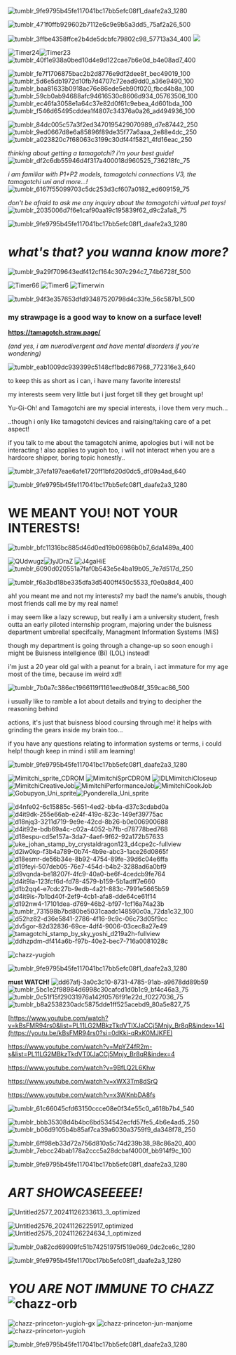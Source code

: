 ![tumblr_9fe9795b45fe117041bc17bb5efc08f1_daafe2a3_1280](https://github.com/user-attachments/assets/8d66ca4c-63ff-4cd5-804c-5ad2047a9f1d)

![tumblr_471f0ffb929602b7112e6c9e9b5a3dd5_75af2a26_500](https://github.com/user-attachments/assets/f7c7998f-24a0-4655-8ae2-0d14c05f863e)


![tumblr_3ffbe4358ffce2b4de5dcbfc79802c98_57713a34_400](https://github.com/user-attachments/assets/19df7619-db56-42f6-968d-6b424d46ff2e)
![](https://komarev.com/ghpvc/?username=tamagotchiuni)

![Timer24](https://github.com/user-attachments/assets/3055ede1-8e9f-4ad4-a406-8e78c25e8e5d)![Timer23](https://github.com/user-attachments/assets/98d33a8f-a489-4ace-9693-8abdb9111339) ![tumblr_40f1e938a0bed10d4e9d122cae7b6e0d_b4e08ad7_400](https://github.com/user-attachments/assets/23449fd1-6bb4-4495-9478-87dbfcc6a662)








![tumblr_fe7f1706875bac2b2d8776e9df2dee8f_bec49019_100](https://github.com/user-attachments/assets/016f87c2-7afe-4ea7-8bbe-6033165f289e)![tumblr_5d6e5db1972d10fb7d4707c72ead9dd0_a36e9490_100](https://github.com/user-attachments/assets/9b23b74e-19a3-4c7f-97dc-b38884c9bead)![tumblr_baa81633b0918ac76e86ede5eb90f020_fbcd4b8a_100](https://github.com/user-attachments/assets/dfe37db0-7da5-4564-a403-d9a3f383cb24)![tumblr_59cb0ab94688afc94616530c8606d934_05763506_100](https://github.com/user-attachments/assets/c6b63c49-6adc-4b65-97e0-8fbdf3ce3568)![tumblr_ec46fa3058e1a64c37e82d0f61c9ebea_4d601bda_100](https://github.com/user-attachments/assets/3c643436-b237-481a-8064-780e948cae65)![tumblr_f546d65495cddea1f4807c34376a0a26_ad494936_100](https://github.com/user-attachments/assets/3b2895cd-15c2-4111-821c-9c2c7b190e8d)






![tumblr_84dc005c57a3f2ed3470195429070989_d7e87442_250](https://github.com/user-attachments/assets/eac3c4fa-aef2-4738-9c08-cd1c25f9e74a)![tumblr_9ed0667d8e6a85896f89de35f77a6aaa_2e88e4dc_250](https://github.com/user-attachments/assets/f8cdf004-3380-406c-a85c-2f316a309545)![tumblr_a023820c7f68063c3199c30df44f5821_4fd16eac_250](https://github.com/user-attachments/assets/f7fd7e0a-f8a6-40cf-abc8-5ad8f5db10ae)





*thinking about getting a tamagotchi? i'm your best guide!* ![tumblr_df2c6db55946d4f317a400018d960525_736218fc_75](https://github.com/user-attachments/assets/8687dac2-090c-412d-9a63-0ee5388ab258)

*i am familiar with P1+P2 models, tamagotchi connections V3, the tamagotchi uni and more...!* ![tumblr_6167f55099703c5dc253d3cf607a0182_ed609159_75](https://github.com/user-attachments/assets/1e2296ab-5d5c-434c-b9bd-74abc08d7669)

*don't be afraid to ask me any inquiry about the tamagotchi virtual pet toys!* ![tumblr_2035006d7f6e1caf90aa19c195839f62_d9c2a1a8_75](https://github.com/user-attachments/assets/05ac8767-7579-43ba-a033-2ee86570ef90)

![tumblr_9fe9795b45fe117041bc17bb5efc08f1_daafe2a3_1280](https://github.com/user-attachments/assets/8d66ca4c-63ff-4cd5-804c-5ad2047a9f1d)

#   _*what's that? you wanna know more?*_ 
![tumblr_9a29f709643edf412cf164c307c294c7_74b6728f_500](https://github.com/user-attachments/assets/399d0f03-20d1-41bc-b865-d65e4150f526)









![Timer66](https://github.com/user-attachments/assets/148e7ff7-c8bb-4a0a-a5d1-66f63f29184b)   ![Timer6](https://github.com/user-attachments/assets/0f1b511d-c6eb-48b8-bad3-249b7079a87d) ![Timerwin](https://github.com/user-attachments/assets/0669d45c-6b77-4e54-bb74-d23c37a2cbe4)

![tumblr_94f3e357653dfd93487520798d4c33fe_56c587b1_500](https://github.com/user-attachments/assets/e5808a2c-45b6-4aa9-887f-e9a3979aa4f6)



### **my strawpage is a good way to know on a surface level!** 
**https://tamagotch.straw.page/**

*(and yes, i am nuerodivergent and have mental disorders if you're wondering)*

![tumblr_eab1009dc939399c5148cf1bdc867968_772316e3_640](https://github.com/user-attachments/assets/768ada6b-306c-4649-81ad-282a50330f44)

to keep this as short as i can, i have many favorite interests!

my interests seem very little but i just forget till they get brought up!

Yu-Gi-Oh! and Tamagotchi are my special interests, i love them very much...

..though i only like tamagotchi devices and raising/taking care of a pet aspect!

if you talk to me about the tamagotchi anime, apologies but i will not be interacting ! 
also applies to yugioh too, i will not interact when you are a hardcore shipper, boring topic honestly..


![tumblr_37efa197eae6afe1720ff1bfd20d0dc5_df09a4ad_640](https://github.com/user-attachments/assets/9e5c0be4-05eb-460b-a1e5-47712ad00c67)


![tumblr_9fe9795b45fe117041bc17bb5efc08f1_daafe2a3_1280](https://github.com/user-attachments/assets/32ba7714-47e5-4363-a37f-1195dc09ece1)

# WE MEANT YOU! NOT YOUR INTERESTS!

![tumblr_bfc11316bc885d46d0ed19b06986b0b7_6da1489a_400](https://github.com/user-attachments/assets/af6bd473-e179-495b-838c-470ba901d1f9)


![QUdwugz](https://github.com/user-attachments/assets/a7235d28-f1be-4172-91da-fa7ac6d6f35b)![lyJDraZ](https://github.com/user-attachments/assets/084afa6d-3862-490b-a6b5-4d3bb8b1d7f6)
![J4gaHiE](https://github.com/user-attachments/assets/d5f36eac-bc2f-46c2-a844-2ed81428dab0)![tumblr_6090d020551a7faf0b543e5e4ba19b05_7e7d517d_250](https://github.com/user-attachments/assets/07fd7c46-7684-4c49-81e5-1b04ef15a498)


![tumblr_f6a3bd18be335dfa3d5400ff450c5533_f0e0a8d4_400](https://github.com/user-attachments/assets/b739418f-7047-4d75-a0f5-24aef0f2fca6)



ah! you meant me and not my interests? my bad!
the name's anubis, though most friends call me by my real name!

i may seem like a lazy screwup, but really i am a university student, fresh outta an early piloted internship program, majoring under the buisness department umbrella! specifcally, Managment Information Systems (MiS) 

though my department is going through a change-up so soon enough i might be Buisness intellgience (Bi) (LOL) instead!

i'm just a 20 year old gal with a peanut for a brain, i act immature for my age most of the time, because im weird xd!!

![tumblr_7b0a7c386ec1966119f1161eed9e084f_359cac86_500](https://github.com/user-attachments/assets/ec1952ec-271e-47cd-8c41-15219f08fc48)

i usually like to ramble a lot about details and trying to decipher the reasoning behind

actions, it's just that buisness blood coursing through me! it helps with grinding the gears inside my brain too...

if you have any questions relating to information systems or terms, i could help! though keep in mind i still am learning!

![tumblr_9fe9795b45fe117041bc17bb5efc08f1_daafe2a3_1280](https://github.com/user-attachments/assets/32ba7714-47e5-4363-a37f-1195dc09ece1)

![Mimitchi_sprite_CDROM](https://github.com/user-attachments/assets/8125a496-7acd-4941-a46a-1d8e21c39f1f) ![MimitchiSprCDROM](https://github.com/user-attachments/assets/082948c4-1382-4064-898e-02a7a780ce25)   ![IDLMimitchiCloseup](https://github.com/user-attachments/assets/36ecad6e-7ccb-4d24-8021-258c41956a40) ![MimitchiCreativeJob](https://github.com/user-attachments/assets/d98f904e-6166-4d94-8d55-c92eb6ec69cc)![MimitchiPerformanceJob](https://github.com/user-attachments/assets/fe2c1a9d-08ab-4c88-a5db-7da0ba5d010a)![MimitchiCookJob](https://github.com/user-attachments/assets/9f6fce8b-9d89-45c8-9faa-5e518c322970)![Gobupyon_Uni_sprite](https://github.com/user-attachments/assets/ff4a2561-b825-4250-80a5-0359ffbe5b43)![Pyonderella_Uni_sprite](https://github.com/user-attachments/assets/0082b122-823b-4a9c-8c7c-6bc031ee197c)

![d4nfe02-6c15885c-5651-4ed2-bb4a-d37c3cdabd0a](https://github.com/user-attachments/assets/d13db137-dc1d-4c7f-bbdc-798271fb4029)
![d4it9dk-255e66ab-e24f-419c-823c-149ef39775ac](https://github.com/user-attachments/assets/663d2299-92c9-4393-bafc-89424b16faf0)
![d18njq3-3211d719-9e9e-42cd-8b26-b0e006900688](https://github.com/user-attachments/assets/7db754af-704d-44a7-ab3b-701df8e2938e)
![d4it92e-bdb69a4c-c02a-4052-b7fb-d78778bed768](https://github.com/user-attachments/assets/fa9a8bd7-6cca-478c-96e6-96184fc6dd26)
![d18espu-cd5e157a-3da7-4aef-9f62-92a172b57633](https://github.com/user-attachments/assets/16445171-2bea-499e-9ab6-d47bf297fce1)![uke_johan_stamp_by_crystaldragon123_d4cpe2c-fullview](https://github.com/user-attachments/assets/1eb885e0-fc7e-4690-8685-93c8d5ab2240)![d2iw0kp-f3b4a789-0b74-4b9e-abc3-1ace26d0865f](https://github.com/user-attachments/assets/2ce964f2-28ae-480f-9958-1f9aca906d96)![d18esmr-de56b34e-8b92-4754-89fe-39d6c04e6ffa](https://github.com/user-attachments/assets/03ef6bf6-98a1-4c9a-89b3-b0451384e8af)![d19feyi-507deb05-76e7-454d-b4b2-3288ad6a0bf9](https://github.com/user-attachments/assets/a3575a19-0751-483e-848f-b883a6330353)![d9vqnda-be18207f-4fc9-40a0-be6f-4cedcb9fe764](https://github.com/user-attachments/assets/a3bda44d-c246-4d8c-87a3-d26f3fd58678)![d4it9la-123fcf6d-fd78-4579-b159-5b1adff7e660](https://github.com/user-attachments/assets/66421925-be92-4f70-a196-694e355156d5)
![d1b2qq4-e7cdc27b-9edb-4a21-883c-7991e5665b59](https://github.com/user-attachments/assets/14cff023-690d-487b-be18-8cca243fc943)![d4it9is-7b1bd40f-2ef9-4cb1-afa8-dde64ce61f14](https://github.com/user-attachments/assets/321c024f-f3c0-400e-865f-600b877f83bd)
![d192nw4-17101dea-d769-46b2-bf97-1cf16a74a23b](https://github.com/user-attachments/assets/be069ba0-03c9-4ddf-a303-071df21d8eab)![tumblr_731598b7bd80be5031caadc148590c0a_72da1c32_100](https://github.com/user-attachments/assets/228db233-470d-4592-a19a-f7e4ed025a47)![d52hz82-d36e5841-2786-4f16-9c9c-06c73d05f9cc](https://github.com/user-attachments/assets/d93512e8-dee3-4385-a7b8-3640b0707d5d)![dv5gor-82d32836-69ce-4df4-9006-03cec8a27e49](https://github.com/user-attachments/assets/79c68944-dd7c-4946-8198-abcb9944a361)![tamagotchi_stamp_by_sky_yoshi_d219a2h-fullview](https://github.com/user-attachments/assets/3dbd6108-4d51-4cc3-bb81-d199078b2963)![ddhzpdm-df414a6b-f97b-40e2-bec7-716a0081028c](https://github.com/user-attachments/assets/308b9706-6ab5-459b-b6b4-cccfcb3ddf57)


![chazz-yugioh](https://github.com/user-attachments/assets/64ea6c1e-22d6-4a33-9248-6bc6e7c0d57b)

![tumblr_9fe9795b45fe117041bc17bb5efc08f1_daafe2a3_1280](https://github.com/user-attachments/assets/8fe1c5cd-5c55-4070-9683-acebd6d5f61f)



**must WATCH!**
![dd67afj-3a0c3c10-8731-4785-91ab-a9678dd89b59](https://github.com/user-attachments/assets/08866660-6cb4-4c07-b543-82407d82238b)
 ![tumblr_5bc1e2f98984d6998c30cafcd1d0b1c9_bf4c46a3_75](https://github.com/user-attachments/assets/ae33ebda-2bd9-42a8-9676-cc92fdfaeffc)![tumblr_0c51f15f29031976a142f0576f91e22d_f0227036_75](https://github.com/user-attachments/assets/ff1990fe-da2c-41a6-ae38-62b5f2e1503d)![tumblr_b8a2538230adc5875dde1ff525acebd9_80a5e827_75](https://github.com/user-attachments/assets/fe77bd4e-d44c-4fc6-8459-71e4e7ffa9c5)

[https://www.youtube.com/watch?v=kBsFMR94rs0&list=PL11LG2MBkzTkdVTlXJaCCj5Mnjy_Br8qR&index=14](https://youtu.be/kBsFMR94rs0?si=0dKki-qRxK0MJKFE)

https://www.youtube.com/watch?v=MpYZ4fR2m-s&list=PL11LG2MBkzTkdVTlXJaCCj5Mnjy_Br8qR&index=4

https://www.youtube.com/watch?v=9BfLQ2L6Khw

https://www.youtube.com/watch?v=xWX3Tm8dSrQ

https://www.youtube.com/watch?v=x3WKnbDA8fs 




![tumblr_61c66045cfd63150ccce08e0f34e55c0_a618b7b4_540](https://github.com/user-attachments/assets/79c82abd-34f1-43ba-ba9e-89697dd595e3)

![tumblr_bbb35308d4b4bc6bd534542ecfd57fe5_4b6e4ad5_250](https://github.com/user-attachments/assets/35f95491-c299-44a3-b748-7d696afc351f)![tumblr_b06d9105b4b85af7ca39a6030a3759f9_da348f78_250](https://github.com/user-attachments/assets/6f7e9441-c60a-4736-9322-d6deddcb38d6)


![tumblr_6ff98eb33d72a756d810a5c74d239b38_98c86a20_400](https://github.com/user-attachments/assets/570dc5c4-ec39-4fcb-a5fd-d802116fa72f)![tumblr_7ebcc24bab178a2ccc5a28dcbaf4000f_bb914f9c_100](https://github.com/user-attachments/assets/8845b793-4eec-4874-87ec-ef4b15ab63b3)


![tumblr_9fe9795b45fe117041bc17bb5efc08f1_daafe2a3_1280](https://github.com/user-attachments/assets/8fab623b-8bfb-4383-9abd-7d64eeafef5c)


# ***ART SHOWCASEEEEE!*** 

![Untitled2577_20241126233613_3_optimized](https://github.com/user-attachments/assets/80f30c0d-11de-4e8b-925c-e060038b6597)

![Untitled2576_20241126225917_optimized](https://github.com/user-attachments/assets/0c4c3ec2-0838-40f6-9093-8abd5e0cd934)![Untitled2575_20241126224634_1_optimized](https://github.com/user-attachments/assets/1e3e7c97-6184-4391-b330-5d1f3201d46c)

![tumblr_0a82cd69909fc51b74251975f519e069_0dc2ce6c_1280](https://github.com/user-attachments/assets/04ad1510-0fb0-432f-b90a-1507ab7efb55)


![tumblr_9fe9795b45fe1170bc17bb5efc08f1_daafe2a3_1280](https://github.com/user-attachments/assets/7f42ec58-986b-4226-8f76-6d2d2fe92318)



# ***YOU ARE NOT IMMUNE TO CHAZZ*** ![chazz-orb](https://github.com/user-attachments/assets/feebc422-1508-4fd5-b0e4-45f054d465ef)
![chazz-princeton-yugioh-gx](https://github.com/user-attachments/assets/4bd165a6-39f1-4578-a2d6-6b5e2e43c562)
![chazz-princeton-jun-manjome](https://github.com/user-attachments/assets/32bdde1f-dd09-474d-aa9e-6b400d7eadac)
![chazz-princeton-yugioh](https://github.com/user-attachments/assets/76ee085b-bd29-4b86-8a3d-05b1ccdbecc1)


![tumblr_9fe9795b45fe117041bc17bb5efc08f1_daafe2a3_1280](https://github.com/user-attachments/assets/2dce3ffe-b77b-4259-a528-26f276f2b9a9)





